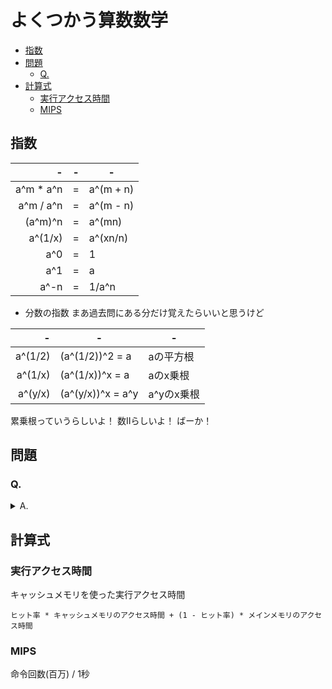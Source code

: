 # よくつかう算数数学

- [指数](#指数)
- [問題](#問題)
  - [Q.](#q)
- [計算式](#計算式)
  - [実行アクセス時間](#実行アクセス時間)
  - [MIPS](#mips)

## 指数

|         - | -   | -         |
| --------: | --- | --------- |
| a^m * a^n | =   | a^(m + n) |
| a^m / a^n | =   | a^(m - n) |
|   (a^m)^n | =   | a^(mn)    |
|   a^(1/x) | =   | a^(xn/n)  |
|       a^0 | =   | 1         |
|       a^1 | =   | a         |
|      a^-n | =   | 1/a^n     |

* 分数の指数 まあ過去問にある分だけ覚えたらいいと思うけど

|       - | -                 | -          |
| ------: | ----------------- | ---------- |
| a^(1/2) | (a^(1/2))^2 = a   | aの平方根  |
| a^(1/x) | (a^(1/x))^x = a   | aのx乗根   |
| a^(y/x) | (a^(y/x))^x = a^y | a^yのx乗根 |

累乗根っていうらしいよ！ 数Ⅱらしいよ！ ばーか！

## 問題

### Q. 

<details><summary>A.</summary>

</details>

## 計算式

### 実行アクセス時間
キャッシュメモリを使った実行アクセス時間
```
ヒット率 * キャッシュメモリのアクセス時間 + (1 - ヒット率) * メインメモリのアクセス時間
```

### MIPS
命令回数(百万) / 1秒